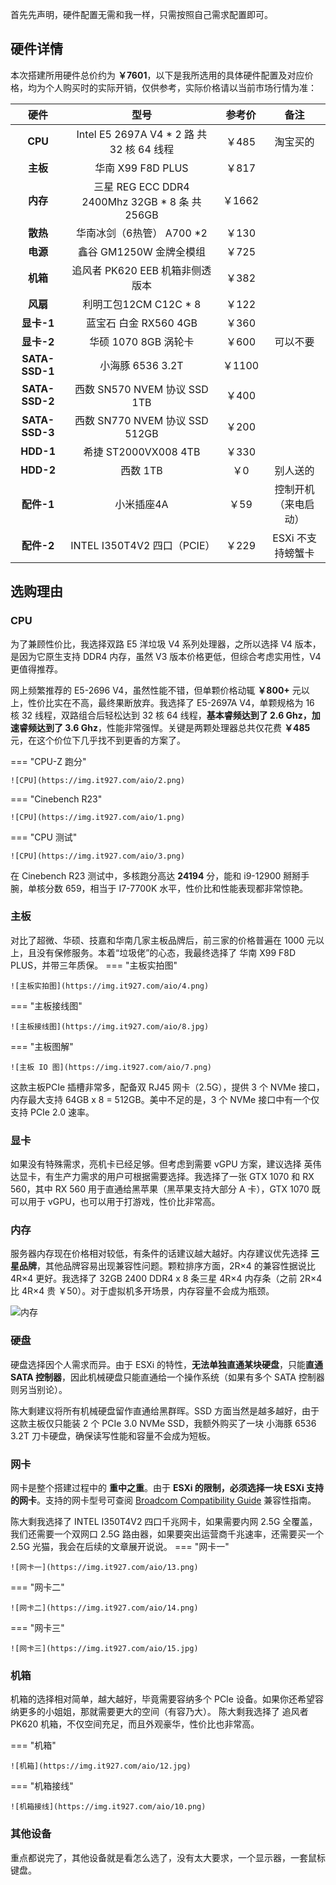 首先先声明，硬件配置无需和我一样，只需按照自己需求配置即可。
## 硬件详情
本次搭建所用硬件总价约为 **￥7601**，以下是我所选用的具体硬件配置及对应价格，均为个人购买时的实际开销，仅供参考，实际价格请以当前市场行情为准：

|    硬件    |                             型号                             | 参考价 |                      备注                      |
| :--------: | :----------------------------------------------------------: | :----: | :--------------------------------------------: |
|    **CPU**     |          Intel E5 2697A V4 * 2 路 共 32 核 64 线程           | ￥485  |                    淘宝买的                    |
|    **主板**    |                      华南 X99 F8D PLUS                       | ￥817  |                                                |
|    **内存**    |        三星 REG ECC DDR4 2400Mhz 32GB * 8 条 共 256GB        | ￥1662 |                                                |
|    **散热**    |                  华南冰剑（6热管） A700 *2                   | ￥130  |                                                |
|    **电源**    |                   鑫谷 GM1250W 金牌全模组                    | ￥725  |                                                |
|    **机箱**    | 追风者 PK620 EEB 机箱非侧透版本  | ￥382  |  |
|    **风扇**    |                    利明工包12CM C12C * 8                     | ￥122  |                                                |
|   **显卡-1**   |                    蓝宝石 白金 RX560 4GB                     | ￥360  |                                                |
|   **显卡-2**   |                     华硕 1070 8GB 涡轮卡                     | ￥600  |                    可以不要                    |
| **SATA-SSD-1** |                       小海豚 6536 3.2T                       | ￥1100 |                                                |
| **SATA-SSD-2** |                 西数 SN570 NVEM 协议 SSD 1TB                 | ￥400  |                                                |
| **SATA-SSD-3** |                西数 SN770 NVEM 协议 SSD 512GB                | ￥200  |                                                |
|   **HDD-1**    |                     希捷 ST2000VX008 4TB                     | ￥330  |                                                |
|   **HDD-2**    |                          西数   1TB                          |  ￥0   |                    别人送的                    |
|   **配件-1**   |                          小米插座4A                          |  ￥59  |              控制开机（来电启动）              |
|   **配件-2**   |                 INTEL I350T4V2 四口（PCIE）                  | ￥229  |               ESXi 不支持螃蟹卡                |

## 选购理由
### CPU
为了兼顾性价比，我选择双路 E5 洋垃圾 V4 系列处理器，之所以选择 V4 版本，是因为它原生支持 DDR4 内存，虽然 V3 版本价格更低，但综合考虑实用性，V4 更值得推荐。

网上频繁推荐的 E5-2696 V4，虽然性能不错，但单颗价格动辄 **￥800+** 元以上，性价比实在不高，最终果断放弃。我选择了 E5-2697A V4，单颗规格为 16 核 32 线程，双路组合后轻松达到 32 核 64 线程，**基本睿频达到了 2.6 Ghz，加速睿频达到了 3.6 Ghz**，性能非常强悍。关键是两颗处理器总共仅花费 **￥485** 元，在这个价位下几乎找不到更香的方案了。

=== "CPU-Z 跑分"

	![CPU](https://img.it927.com/aio/2.png)

=== "Cinebench R23"

	![CPU](https://img.it927.com/aio/1.png)

=== "CPU 测试"

	![CPU](https://img.it927.com/aio/3.png)

在 Cinebench R23 测试中，多核跑分高达 **24194** 分，能和 i9-12900 掰掰手腕，单核分数 659，相当于 I7-7700K 水平，性价比和性能表现都非常惊艳。

### 主板
对比了超微、华硕、技嘉和华南几家主板品牌后，前三家的价格普遍在 1000 元以上，且没有保修服务。本着“垃圾佬”的心态，我最终选择了 华南 X99 F8D PLUS，并带三年质保。
=== "主板实拍图"

	![主板实拍图](https://img.it927.com/aio/4.png)

=== "主板接线图"

	![主板接线图](https://img.it927.com/aio/8.jpg)

=== "主板图解"

	![主板 IO 图](https://img.it927.com/aio/7.png)

这款主板PCIe 插槽非常多，配备双 RJ45 网卡（2.5G），提供 3 个 NVMe 接口，内存最大支持 64GB x 8 = 512GB。美中不足的是，3 个 NVMe 接口中有一个仅支持 PCIe 2.0 速率。

### 显卡

如果没有特殊需求，亮机卡已经足够。但考虑到需要 vGPU 方案，建议选择 英伟达显卡，有生产力需求的用户可根据需要选择。我选择了一张 GTX 1070 和 RX 560，其中 RX 560 用于直通给黑苹果（黑苹果支持大部分 A 卡），GTX 1070 既可以用于 vGPU，也可以用于打游戏，性价比非常高。

### 内存

服务器内存现在价格相对较低，有条件的话建议越大越好。内存建议优先选择 **三星品牌**，其他品牌容易出现兼容性问题。颗粒排序方面，2R×4 的兼容性据说比 4R×4 更好。我选择了 32GB 2400 DDR4 x 8 条三星 4R×4 内存条（之前 2R×4 比 4R×4 贵 ￥50）。对于虚拟机多开场景，内存容量不会成为瓶颈。

![内存](https://img.it927.com/aio/5.png)


### 硬盘

硬盘选择因个人需求而异。由于 ESXi 的特性，**无法单独直通某块硬盘**，只能**直通 SATA 控制器**，因此机械硬盘只能直通给一个操作系统（如果有多个 SATA 控制器则另当别论）。

陈大剩建议将所有机械硬盘留作直通给黑群晖。SSD 方面当然是越多越好，由于这款主板仅只能装 2 个 PCIe 3.0 NVMe SSD，我额外购买了一块 小海豚 6536 3.2T 刀卡硬盘，确保读写性能和容量不会成为短板。

### 网卡

网卡是整个搭建过程中的 **重中之重**。由于 **ESXi 的限制，必须选择一块 ESXi 支持的网卡**。支持的网卡型号可查阅 [Broadcom Compatibility Guide](https://compatibilityguide.broadcom.com/search?program=io&persona=live&column=brandName&order=asc) 兼容性指南。

陈大剩我选择了 INTEL I350T4V2 四口千兆网卡，如果需要内网 2.5G 全覆盖，我们还需要一个双网口 2.5G 路由器，如果要突出运营商千兆速率，还需要买一个 2.5G 光猫，我会在后续的文章展开说说。
=== "网卡一"

	![网卡一](https://img.it927.com/aio/13.png)

=== "网卡二"

	![网卡二](https://img.it927.com/aio/14.png)

=== "网卡三"

	![网卡三](https://img.it927.com/aio/15.jpg)

### 机箱

机箱的选择相对简单，越大越好，毕竟需要容纳多个 PCIe 设备。如果你还希望容纳更多的小姐姐，那就需要更大的空间（有容乃大）。
陈大剩我选择了 追风者 PK620 机箱，不仅空间充足，而且外观豪华，性价比也非常高。

=== "机箱"

	![机箱](https://img.it927.com/aio/12.jpg)

=== "机箱接线"

	![机箱接线](https://img.it927.com/aio/10.png)


### 其他设备

重点都说完了，其他设备就是看怎么选了，没有太大要求，一个显示器，一套鼠标键盘。

